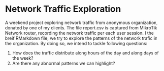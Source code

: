 # Network Traffic Exploration
A weekend project exploring network traffic from anonymous organization, donated by one of my clients.
The file report.csv is captured from MikroTik Network router, recording the network traffic per each user session.
I the breif RMarkdown file, we try to explore the patterns of the network trafic in the organization. By doing so, we intend to tackle following questions:
1. How does the traffic distribute along hours of the day and along days of the week?
2. Are there any abnormal patterns we can highlight?

